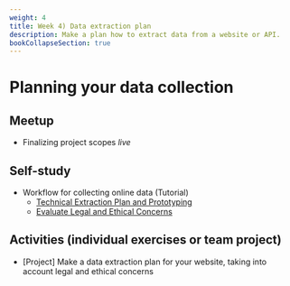 ```yaml
---
weight: 4
title: Week 4) Data extraction plan
description: Make a plan how to extract data from a website or API.
bookCollapseSection: true
---
```


# Planning your data collection

## Meetup

- Finalizing project scopes *live* <!-- link here-->
<!--: __which website and API?__ *live; in two groups + one PhD session*
  - Presentation of research fit assessment by teams: 2 timeslots? [5 minutes; define slide titles; template]
  - Modifications to data collection/research question
  - Goal: "final goal for project"
(comment Roy: have other groups give feedback)
-->

## Self-study
- Workflow for collecting online data (Tutorial)
  - [Technical Extraction Plan and Prototyping](docs/tutorials/workflow/extraction-plan-prototyping.md)
  - [Evaluate Legal and Ethical Concerns](docs/tutorials/workflow/legalfit.md)
  <!--- Design choices: modularity and storage *prerecorded*
  - Data capture and enrichment *prerecorded*
  - Deployment *prerecorded*
- Legal and ethical considerations when scraping <!-- *reading* [tba]-->

## Activities (individual exercises or team project)
- [Project] Make a data extraction plan for your website, taking into account legal and ethical concerns <!-- develop -->


<!-- Software Stack

and execution (weeks 3-4)
Deployment in practice *prerecorded guest lecture*

  - Computing Infrastructure
  - Dockers
  - Structured and Unstructured databases
  - "Polishing" Code
-->
